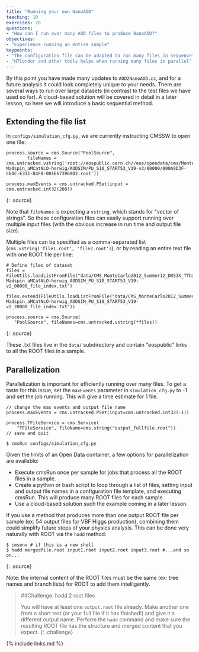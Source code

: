 ```yaml
---
title: "Running your own NanoAOD"
teaching: 10
exercises: 20
questions:
- "How can I run over many AOD files to produce NanoAOD?"
objectives:
- "Experience running an entire sample"
keypoints:
- "The configuration file can be adapted to run many files in sequence"
- "HTCondor and other tools helps when running many files in parallel"
---
```


By this point you have made many updates to `AOD2NanoAOD.cc`, and for a future analysis it could
look completely unique to your needs. There are several ways to run over large datasets (in contrast
to the test files we have used so far). A cloud-based solution will be covered in detail in a later
lesson, so here we will introduce a basic sequential method.

## Extending the file list

In `configs/simulation_cfg.py`, we are currently instructing CMSSW to open one file:

~~~
process.source = cms.Source("PoolSource",
        fileNames = cms.untracked.vstring('root://eospublic.cern.ch//eos/opendata/cms/MonteCarlo2012/Summer12_DR53X/TTbar_8TeV-Madspin_aMCatNLO-herwig/AODSIM/PU_S10_START53_V19-v2/00000/000A9D3F-CE4C-E311-84F8-001E673969D2.root'))

process.maxEvents = cms.untracked.PSet(input = cms.untracked.int32(200))
~~~
{: .source}

Note that `fileNames` is expecting a `vstring`, which stands for "vector of strings". So these
configuration files can easily support running over multiple input files (with the obvious increase in
run time and output file size).

Multiple files can be specified as a comma-separated list (`cms.vstring('file1.root', 'file2.root')`),
or by reading an entire text file with one ROOT file per line:

~~~
# Define files of dataset
files = FileUtils.loadListFromFile("data/CMS_MonteCarlo2012_Summer12_DR53X_TTbar_8TeV-Madspin_aMCatNLO-herwig_AODSIM_PU_S10_START53_V19-v2_00000_file_index.txt")

files.extend(FileUtils.loadListFromFile("data/CMS_MonteCarlo2012_Summer12_DR53X_TTbar_8TeV-Madspin_aMCatNLO-herwig_AODSIM_PU_S10_START53_V19-v2_20000_file_index.txt"))

process.source = cms.Source(
   "PoolSource", fileNames=cms.untracked.vstring(*files))
~~~
{: .source}

These .txt files live in the `data/` subdirectory and contain "eospublic" links to all the ROOT files
in a sample.

## Parallelization

Parallelization is important for efficiently running over many files. To get a taste for this issue,
set the `maxEvents` parameter in `simulation_cfg.py` to -1 and set the job running. This will give
a time estimate for 1 file.

~~~
// change the max events and output file name
process.maxEvents = cms.untracked.PSet(input=cms.untracked.int32(-1))

process.TFileService = cms.Service(
    "TFileService", fileName=cms.string("output_fullfile.root"))
// save and quit

$ cmsRun configs/simulation_cfg.py
~~~

Given the limits of an Open Data container, a few options for parallelization are available:

 * Execute cmsRun once per sample for jobs that process all the ROOT files in a sample.
 * Create a python or bash script to loop through a list of files, setting input and output file names
 in a configuration file template, and executing cmsRun. This will produce many ROOT files for each
 sample.
 * Use a cloud-based solution such the example coming in a later lesson.

If you use a method that produces more than one output ROOT file per sample (ex: 54 output files for VBF
Higgs production), combining them could simplify future steps of your physics analysis. This can be
done very naturally with ROOT via the `hadd` method:

~~~
$ cmsenv # if this is a new shell
$ hadd mergedfile.root input1.root input2.root input3.root #...and so on...
~~~
{: .source}

Note: the internal content of the ROOT files must be the same (ex: tree names and branch lists) for ROOT to add them intelligently. 

>##Challenge: hadd 2 root files
>
>You will have at least one `output.root` file already. Make another one from a short test (or your
>full file if it has finished!) and give it a different output name. Perform the `hadd` command and
>make sure the resulting ROOT file has the structure and merged content that you expect.
{: .challenge}


{% include links.md %}

